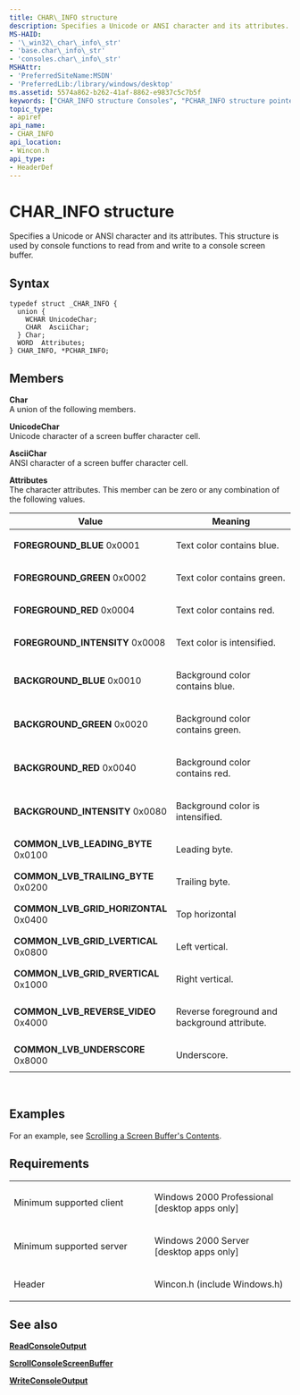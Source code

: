 ```yaml
---
title: CHAR\_INFO structure
description: Specifies a Unicode or ANSI character and its attributes. This structure is used by console functions to read from and write to a console screen buffer.
MS-HAID:
- '\_win32\_char\_info\_str'
- 'base.char\_info\_str'
- 'consoles.char\_info\_str'
MSHAttr:
- 'PreferredSiteName:MSDN'
- 'PreferredLib:/library/windows/desktop'
ms.assetid: 5574a862-b262-41af-8862-e9837c5c7b5f
keywords: ["CHAR_INFO structure Consoles", "PCHAR_INFO structure pointer Consoles"]
topic_type:
- apiref
api_name:
- CHAR_INFO
api_location:
- Wincon.h
api_type:
- HeaderDef
---
```


# CHAR\_INFO structure


Specifies a Unicode or ANSI character and its attributes. This structure is used by console functions to read from and write to a console screen buffer.

Syntax
------

```ManagedCPlusPlus
typedef struct _CHAR_INFO {
  union {
    WCHAR UnicodeChar;
    CHAR  AsciiChar;
  } Char;
  WORD  Attributes;
} CHAR_INFO, *PCHAR_INFO;
```

Members
-------

**Char**  
A union of the following members.

**UnicodeChar**  
Unicode character of a screen buffer character cell.

**AsciiChar**  
ANSI character of a screen buffer character cell.

**Attributes**  
The character attributes. This member can be zero or any combination of the following values.

<table>
<colgroup>
<col width="50%" />
<col width="50%" />
</colgroup>
<thead>
<tr class="header">
<th>Value</th>
<th>Meaning</th>
</tr>
</thead>
<tbody>
<tr class="odd">
<td><a href="" id="foreground-blue"></a>
<strong>FOREGROUND_BLUE</strong>
0x0001</td>
<td><p>Text color contains blue.</p></td>
</tr>
<tr class="even">
<td><a href="" id="foreground-green"></a>
<strong>FOREGROUND_GREEN</strong>
0x0002</td>
<td><p>Text color contains green.</p></td>
</tr>
<tr class="odd">
<td><a href="" id="foreground-red"></a>
<strong>FOREGROUND_RED</strong>
0x0004</td>
<td><p>Text color contains red.</p></td>
</tr>
<tr class="even">
<td><a href="" id="foreground-intensity"></a>
<strong>FOREGROUND_INTENSITY</strong>
0x0008</td>
<td><p>Text color is intensified.</p></td>
</tr>
<tr class="odd">
<td><a href="" id="background-blue"></a>
<strong>BACKGROUND_BLUE</strong>
0x0010</td>
<td><p>Background color contains blue.</p></td>
</tr>
<tr class="even">
<td><a href="" id="background-green"></a>
<strong>BACKGROUND_GREEN</strong>
0x0020</td>
<td><p>Background color contains green.</p></td>
</tr>
<tr class="odd">
<td><a href="" id="background-red"></a>
<strong>BACKGROUND_RED</strong>
0x0040</td>
<td><p>Background color contains red.</p></td>
</tr>
<tr class="even">
<td><a href="" id="background-intensity"></a>
<strong>BACKGROUND_INTENSITY</strong>
0x0080</td>
<td><p>Background color is intensified.</p></td>
</tr>
<tr class="odd">
<td><a href="" id="common-lvb-leading-byte"></a>
<strong>COMMON_LVB_LEADING_BYTE</strong>
0x0100</td>
<td><p>Leading byte.</p></td>
</tr>
<tr class="even">
<td><a href="" id="common-lvb-trailing-byte"></a>
<strong>COMMON_LVB_TRAILING_BYTE</strong>
0x0200</td>
<td><p>Trailing byte.</p></td>
</tr>
<tr class="odd">
<td><a href="" id="common-lvb-grid-horizontal"></a>
<strong>COMMON_LVB_GRID_HORIZONTAL</strong>
0x0400</td>
<td><p>Top horizontal</p></td>
</tr>
<tr class="even">
<td><a href="" id="common-lvb-grid-lvertical"></a>
<strong>COMMON_LVB_GRID_LVERTICAL</strong>
0x0800</td>
<td><p>Left vertical.</p></td>
</tr>
<tr class="odd">
<td><a href="" id="common-lvb-grid-rvertical"></a>
<strong>COMMON_LVB_GRID_RVERTICAL</strong>
0x1000</td>
<td><p>Right vertical.</p></td>
</tr>
<tr class="even">
<td><a href="" id="common-lvb-reverse-video"></a>
<strong>COMMON_LVB_REVERSE_VIDEO</strong>
0x4000</td>
<td><p>Reverse foreground and background attribute.</p></td>
</tr>
<tr class="odd">
<td><a href="" id="common-lvb-underscore"></a>
<strong>COMMON_LVB_UNDERSCORE</strong>
0x8000</td>
<td><p>Underscore.</p></td>
</tr>
</tbody>
</table>

 

Examples
--------

For an example, see [Scrolling a Screen Buffer's Contents](scrolling-a-screen-buffer-s-contents.md).

Requirements
------------

<table>
<colgroup>
<col width="50%" />
<col width="50%" />
</colgroup>
<tbody>
<tr class="odd">
<td><p>Minimum supported client</p></td>
<td><p>Windows 2000 Professional [desktop apps only]</p></td>
</tr>
<tr class="even">
<td><p>Minimum supported server</p></td>
<td><p>Windows 2000 Server [desktop apps only]</p></td>
</tr>
<tr class="odd">
<td><p>Header</p></td>
<td>Wincon.h (include Windows.h)</td>
</tr>
</tbody>
</table>

## See also


[**ReadConsoleOutput**](readconsoleoutput.md)

[**ScrollConsoleScreenBuffer**](scrollconsolescreenbuffer.md)

[**WriteConsoleOutput**](writeconsoleoutput.md)

 

 




